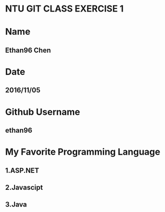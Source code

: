 # NTU GIT CLASS EXERCISE 1

# Name
## Ethan96 Chen

# Date
## 2016/11/05

# Github Username
## **ethan96**

# My Favorite Programming Language
## 1.ASP.NET
## 2.Javascipt
## 3.Java
